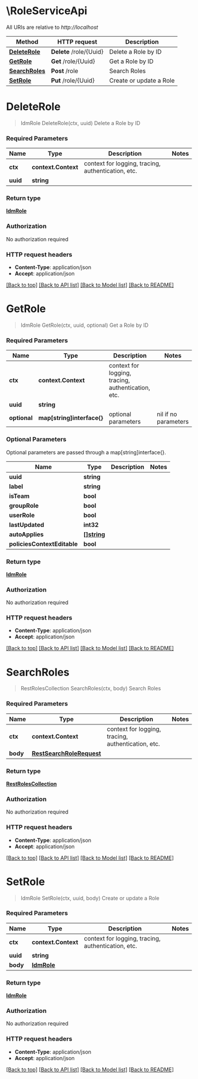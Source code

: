 # \RoleServiceApi

All URIs are relative to *http://localhost*

Method | HTTP request | Description
------------- | ------------- | -------------
[**DeleteRole**](RoleServiceApi.md#DeleteRole) | **Delete** /role/{Uuid} | Delete a Role by ID
[**GetRole**](RoleServiceApi.md#GetRole) | **Get** /role/{Uuid} | Get a Role by ID
[**SearchRoles**](RoleServiceApi.md#SearchRoles) | **Post** /role | Search Roles
[**SetRole**](RoleServiceApi.md#SetRole) | **Put** /role/{Uuid} | Create or update a Role


# **DeleteRole**
> IdmRole DeleteRole(ctx, uuid)
Delete a Role by ID

### Required Parameters

Name | Type | Description  | Notes
------------- | ------------- | ------------- | -------------
 **ctx** | **context.Context** | context for logging, tracing, authentication, etc.
  **uuid** | **string**|  | 

### Return type

[**IdmRole**](idmRole.md)

### Authorization

No authorization required

### HTTP request headers

 - **Content-Type**: application/json
 - **Accept**: application/json

[[Back to top]](#) [[Back to API list]](../../README.md#documentation-for-api-endpoints) [[Back to Model list]](../../README.md#documentation-for-models) [[Back to README]](../../README.md)

# **GetRole**
> IdmRole GetRole(ctx, uuid, optional)
Get a Role by ID

### Required Parameters

Name | Type | Description  | Notes
------------- | ------------- | ------------- | -------------
 **ctx** | **context.Context** | context for logging, tracing, authentication, etc.
  **uuid** | **string**|  | 
 **optional** | **map[string]interface{}** | optional parameters | nil if no parameters

### Optional Parameters
Optional parameters are passed through a map[string]interface{}.

Name | Type | Description  | Notes
------------- | ------------- | ------------- | -------------
 **uuid** | **string**|  | 
 **label** | **string**|  | 
 **isTeam** | **bool**|  | 
 **groupRole** | **bool**|  | 
 **userRole** | **bool**|  | 
 **lastUpdated** | **int32**|  | 
 **autoApplies** | [**[]string**](string.md)|  | 
 **policiesContextEditable** | **bool**|  | 

### Return type

[**IdmRole**](idmRole.md)

### Authorization

No authorization required

### HTTP request headers

 - **Content-Type**: application/json
 - **Accept**: application/json

[[Back to top]](#) [[Back to API list]](../../README.md#documentation-for-api-endpoints) [[Back to Model list]](../../README.md#documentation-for-models) [[Back to README]](../../README.md)

# **SearchRoles**
> RestRolesCollection SearchRoles(ctx, body)
Search Roles

### Required Parameters

Name | Type | Description  | Notes
------------- | ------------- | ------------- | -------------
 **ctx** | **context.Context** | context for logging, tracing, authentication, etc.
  **body** | [**RestSearchRoleRequest**](RestSearchRoleRequest.md)|  | 

### Return type

[**RestRolesCollection**](restRolesCollection.md)

### Authorization

No authorization required

### HTTP request headers

 - **Content-Type**: application/json
 - **Accept**: application/json

[[Back to top]](#) [[Back to API list]](../../README.md#documentation-for-api-endpoints) [[Back to Model list]](../../README.md#documentation-for-models) [[Back to README]](../../README.md)

# **SetRole**
> IdmRole SetRole(ctx, uuid, body)
Create or update a Role

### Required Parameters

Name | Type | Description  | Notes
------------- | ------------- | ------------- | -------------
 **ctx** | **context.Context** | context for logging, tracing, authentication, etc.
  **uuid** | **string**|  | 
  **body** | [**IdmRole**](IdmRole.md)|  | 

### Return type

[**IdmRole**](idmRole.md)

### Authorization

No authorization required

### HTTP request headers

 - **Content-Type**: application/json
 - **Accept**: application/json

[[Back to top]](#) [[Back to API list]](../../README.md#documentation-for-api-endpoints) [[Back to Model list]](../../README.md#documentation-for-models) [[Back to README]](../../README.md)

